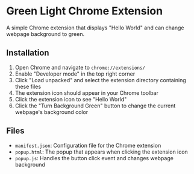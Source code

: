 # Green Light Chrome Extension

A simple Chrome extension that displays "Hello World" and can change webpage background to green.

## Installation

1. Open Chrome and navigate to `chrome://extensions/`
2. Enable "Developer mode" in the top right corner
3. Click "Load unpacked" and select the extension directory containing these files
4. The extension icon should appear in your Chrome toolbar
5. Click the extension icon to see "Hello World"
6. Click the "Turn Background Green" button to change the current webpage's background color

## Files
- `manifest.json`: Configuration file for the Chrome extension
- `popup.html`: The popup that appears when clicking the extension icon
- `popup.js`: Handles the button click event and changes webpage background
